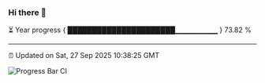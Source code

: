 ### Hi there 👋

⏳ Year progress { ██████████████████████▁▁▁▁▁▁▁▁ } 73.82 %

---

⏰ Updated on Sat, 27 Sep 2025 10:38:25 GMT

![Progress Bar CI](https://github.com/IshwaranRudhara/GIT-ACTION/workflows/Progress%20Bar%20CI/badge.svg)
